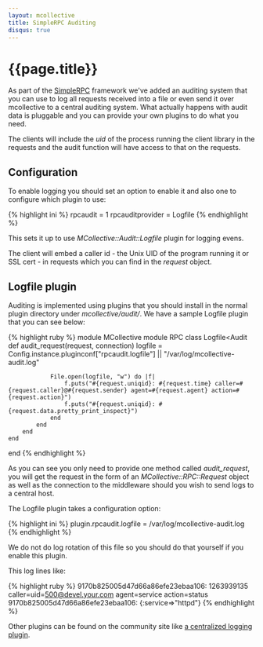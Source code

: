 ```yaml
---
layout: mcollective
title: SimpleRPC Auditing
disqus: true
---
```

[SimpleRPCIntroduction]: index.html
[AuditCentralRPCLog]: http://code.google.com/p/mcollective-plugins/wiki/AuditCentralRPCLog

# {{page.title}}

As part of the [SimpleRPC][SimpleRPCIntroduction] framework we've added an auditing system that you can use to log all requests received into a file or even send it over mcollective to a central auditing system.  What actually happens with audit data is pluggable and you can provide your own plugins to do what you need.

The clients will include the _uid_ of the process running the client library in the requests and the audit function will have access to that on the requests.

## Configuration
To enable logging you should set an option to enable it and also one to configure which plugin to use:

{% highlight ini %}
rpcaudit = 1
rpcauditprovider = Logfile
{% endhighlight %}

This sets it up to use _MCollective::Audit::Logfile_ plugin for logging evens.

The client will embed a caller id - the Unix UID of the program running it or SSL cert - in requests which you can find in the _request_ object.

## Logfile plugin

Auditing is implemented using plugins that you should install in the normal plugin directory under _mcollective/audit/_.  We have a sample Logfile plugin that you can see below:

{% highlight ruby %}
module MCollective
    module RPC
        class Logfile<Audit
            def audit_request(request, connection)
                logfile = Config.instance.pluginconf["rpcaudit.logfile"] || "/var/log/mcollective-audit.log"

                File.open(logfile, "w") do |f|
                    f.puts("#{request.uniqid}: #{request.time} caller=#{request.caller}@#{request.sender} agent=#{request.agent} action=#{request.action}")
                    f.puts("#{request.uniqid}: #{request.data.pretty_print_inspect}")
                end
            end
        end
    end
end
{% endhighlight %}

As you can see you only need to provide one method called _audit_request_, you will get the request in the form of an _MCollective::RPC::Request_ object as well as the connection to the middleware should you wish to send logs to a central host.

The Logfile plugin takes a configuration option:

{% highlight ini %}
plugin.rpcaudit.logfile = /var/log/mcollective-audit.log
{% endhighlight %}

We do not do log rotation of this file so you should do that yourself if you enable this plugin.

This log lines like:

{% highlight ruby %}
9170b825005d47d66a86efe23ebaa106: 1263939135 caller=uid=500@devel.your.com agent=service action=status
9170b825005d47d66a86efe23ebaa106: {:service=>"httpd"}
{% endhighlight %}

Other plugins can be found on the community site like [a centralized logging plugin][AuditCentralRPCLog].
